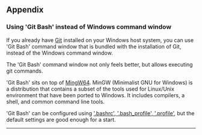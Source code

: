 ## Appendix

### Using 'Git Bash' instead of Windows command window

If you already have [Git][1] installed on your Windows host system, you can use 'Git Bash' command window
that is bundled with the installation of Git, instead of the Windows command window.

The 'Git Bash' command window not only feels better, but allows executing git commands.

'Git Bash' sits on top of [MingW64][2]. MinGW (Minimalist GNU for Windows) is a distribution that 
contains a subset of the tools used for Linux/Unix environment that have been ported to Windows. It 
includes compilers, a shell, and common command line tools.

'Git Bash' can be configured using ['.bashrc', '.bash_profile', '.profile'][3], but the default 
settings are good enough for a start.

---

[1]: https://git-scm.com/
[2]: http://www.mingw.org/
[3]: https://superuser.com/questions/405342/mingw-bash-profile

